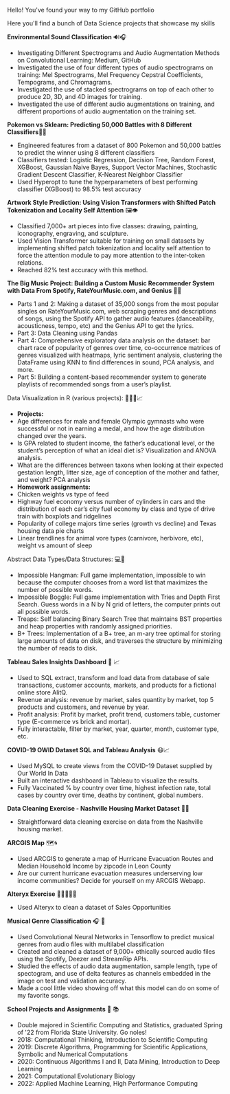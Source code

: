 Hello! You've found your way to my GitHub portfolio

Here you'll find a bunch of Data Science projects that showcase my skills

**Environmental Sound Classification** 🔊🎧
- Investigating Different Spectrograms and Audio Augmentation Methods on Convolutional Learning: Medium, GitHub
- Investigated the use of four different types of audio spectrograms on training: Mel Spectrograms, Mel Frequency Cepstral Coefficients, Tempograms, and Chromagrams.
- Investigated the use of stacked spectrograms on top of each other to produce 2D, 3D, and 4D images for training.
- Investigated the use of different audio augmentations on training, and different proportions of audio augmentation on the training set.




**Pokemon vs Sklearn: Predicting 50,000 Battles with 8 Different Classifiers**👾🤖
- Engineered features from a dataset of 800 Pokemon and 50,000 battles to predict the winner using 8 different classifiers
- Classifiers tested: Logistic Regression, Decision Tree, Random Forest, XGBoost, Gaussian Naive Bayes, Support Vector Machines, Stochastic Gradient Descent Classifier, K-Nearest Neighbor Classifier
- Used Hyperopt to tune the hyperparameters of best performing classifier (XGBoost) to 98.5% test accuracy

**Artwork Style Prediction: Using Vision Transformers with Shifted Patch Tokenization and Locality Self Attention** 🖼👁
- Classified 7,000+ art pieces into five classes: drawing, painting, iconography, engraving, and sculpture.
- Used Vision Transformer suitable for training on small datasets by implementing shifted patch tokenization and locality self attention to force the attention module to pay more attention to the inter-token relations.
- Reached 82% test accuracy with this method.

**The Big Music Project: Building a Custom Music Recommender System with Data From Spotify, RateYourMusic.com, and Genius** 🎼🎶
- Parts 1 and 2: Making a dataset of 35,000 songs from the most popular singles on RateYourMusic.com, web scraping genres and descriptions of songs, using the Spotify API to gather audio features (danceability, acousticness, tempo, etc) and the Genius API to get the lyrics.
- Part 3: Data Cleaning using Pandas
- Part 4: Comprehensive exploratory data analysis on the dataset: bar chart race of popularity of genres over time, co-occurrence matrices of genres visualized with heatmaps, lyric sentiment analysis, clustering the DataFrame using KNN to find differences in sound, PCA analysis, and more.
- Part 5: Building a content-based recommender system to generate playlists of recommended songs from a user’s playlist.

Data Visualization in R (various projects): 👨🏽‍💻📈
- **Projects:**
- Age differences for male and female Olympic gymnasts who were successful or not in earning a medal, and how the age distribution changed over the years.
- Is GPA related to student income, the father’s educational level, or the student’s perception of what an ideal diet is? Visualization and ANOVA analysis.
- What are the differences between taxons when looking at their expected gestation length, litter size, age of conception of the mother and father, and weight? PCA analysis
- **Homework assignments:**
- Chicken weights vs type of feed
- Highway fuel economy versus number of cylinders in cars and the distribution of each car’s city fuel economy by class and type of drive train with boxplots and ridgelines
- Popularity of college majors time series (growth vs decline) and Texas housing data pie charts
- Linear trendlines for animal vore types (carnivore, herbivore, etc), weight vs amount of sleep

Abstract Data Types/Data Structures: 💻💾
- Impossible Hangman: Full game implementation, impossible to win because the computer chooses from a word list that maximizes the number of possible words.
- Impossible Boggle: Full game implementation with Tries and Depth First Search. Guess words in a N by N grid of letters, the computer prints out all possible words.
- Treaps: Self balancing Binary Search Tree that maintains BST properties and heap properties with randomly assigned priorities.
- B+ Trees: Implementation of a B+ tree, an m-ary tree optimal for storing large amounts of data on disk, and traverses the structure by minimizing the number of reads to disk.


**Tableau Sales Insights Dashboard** 💸 📈
- Used to SQL extract, transform and load data from database of sale transactions, customer accounts, markets, and products for a fictional online store AlitQ.
- Revenue analysis: revenue by market, sales quantity by market, top 5 products and customers, and revenue by year.
- Profit analysis: Profit by market, profit trend, customers table, customer type (E-commerce vs brick and mortar).
- Fully interactable, filter by market, year, quarter, month, customer type, etc.

**COVID-19 OWID Dataset SQL and Tableau Analysis** 😷📈
- Used MySQL to create views from the COVID-19 Dataset supplied by Our World In Data
- Built an interactive dashboard in Tableau to visualize the results.
- Fully Vaccinated % by country over time, highest infection rate, total cases by country over time, deaths by continent, global numbers.

**Data Cleaning Exercise - Nashville Housing Market Dataset** 🧼🏡
- Straightforward data cleaning exercise on data from the Nashville housing market.

**ARCGIS Map** 🗺🌀
- Used ARCGIS to generate a map of Hurricane Evacuation Routes and Median Household Income by zipcode in Leon County
- Are our current hurricane evacuation measures underserving low income communities? Decide for yourself on my ARCGIS Webapp.

**Alteryx Exercise** 👨🏽‍💻🏋🏽
- Used Alteryx to clean a dataset of Sales Opportunities

**Musical Genre Classification** 🎧 🎨
- Used Convolutional Neural Networks in Tensorflow to predict musical genres from audio files with multilabel classification
- Created and cleaned a dataset of 9,000+ ethically sourced audio files using the Spotify, Deezer and StreamRip APIs.
- Studied the effects of audio data augmentation, sample length, type of spectogram, and use of delta features as channels embedded in the image on test and validation accuracy.
- Made a cool little video showing off what this model can do on some of my favorite songs.

**School Projects and Assignments** 🍢 📚
- Double majored in Scientific Computing and Statistics, graduated Spring of '22 from Florida State University. Go noles!
- 2018: Computational Thinking, Introduction to Scientific Computing
- 2019: Discrete Algorithms, Programming for Scientific Applications, Symbolic and Numerical Computations
- 2020: Continuous Algorithms I and II, Data Mining, Introduction to Deep Learning
- 2021: Computational Evolutionary Biology
- 2022: Applied Machine Learning, High Performance Computing





<!---
notabelardoriojas/notabelardoriojas is a ✨ special ✨ repository because its `README.md` (this file) appears on your GitHub profile.
You can click the Preview link to take a look at your changes.
--->
